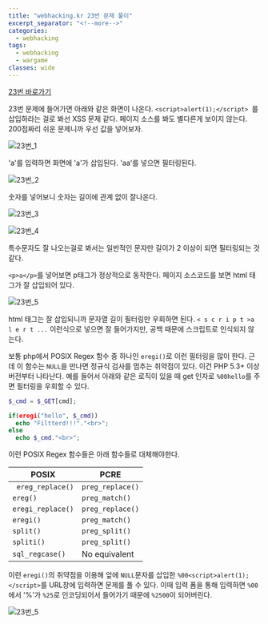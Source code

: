 ```yaml
---
title: "webhacking.kr 23번 문제 풀이"
excerpt_separator: "<!--more-->"
categories:
  - webhacking
tags:
  - webhacking
  - wargame
classes: wide
---
```


[23번 바로가기](http://webhacking.kr/challenge/bonus/bonus-3/)

23번 문제에 들어가면 아래와 같은 화면이 나온다. `<script>alert(1);</script> `를 삽입하라는 걸로 봐선
XSS 문제 같다. 페이지 소스를 봐도 별다른게 보이지 않는다. 200점짜리 쉬운 문제니까 우선 값을 넣어보자.

![23번_1](/img/23번_1.JPG)

'a'를 입력하면 화면에 'a'가 삽입된다. 'aa'를 넣으면 필터링된다.

![23번_2](/img/23번_2.JPG)

숫자를 넣어보니 숫자는 길이에 관계 없이 잘나온다.

![23번_3](/img/23번_3.JPG)

![23번_4](/img/23번_4.JPG)

특수문자도 잘 나오는걸로 봐서는 일반적인 문자만 길이가 2 이상이 되면 필터링되는 것 같다.

`<p>a</p>`를 넣어보면 p태그가 정상적으로 동작한다. 페이지 소스코드를 보면 html 태그가 잘 삽입되어 있다.

![23번_5](/img/23번_5.JPG)

html 태그는 잘 삽입되니까 문자열 길이 필터링만 우회하면 된다. `< s c r i p t >a l e r t ...` 이런식으로 넣으면 잘 들어가지만, 공백 때문에 스크립트로 인식되지 않는다.

보통 php에서 POSIX Regex 함수 중 하나인 `eregi()`로 이런 필터링을 많이 한다. 근데 이 함수는 `NULL`을 만나면 정규식 검사를 멈추는 취약점이 있다. 이건 PHP 5.3+ 이상 버전부터 나타난다. 예를 들어서 아래와 같은 로직이 있을 때 get 인자로 `%00hello`를 주면 필터링을 우회할 수 있다.


```php
$_cmd = $_GET[cmd];

if(eregi("hello", $_cmd))
  echo "Filtterd!!!"."<br>";
else
  echo $_cmd."<br>";

```

이런 POSIX Regex 함수들은 아래 함수들로 대체해야한다.

POSIX | PCRE
--------- | ---------
` ereg_replace()` | `preg_replace()`
`ereg()` | `preg_match()`
`eregi_replace()` | `preg_replace()`
`eregi()` | `preg_match()`
`split()` |  `preg_split()`
`spliti()` |  `preg_split()`
`sql_regcase()` |  No equivalent


이런 `eregi()`의 취약점을 이용해 앞에 `NULL`문자를 삽입한 `%00<script>alert(1);</script>`를 URL창에 입력하면 문제를 풀 수 있다.
이때 입력 폼을 통해 입력하면 `%00`에서 '%'가 `%25`로 인코딩되어서 들어가기 때문에 `%2500`이 되어버린다.

![23번_5](/img/23번_6.JPG)
